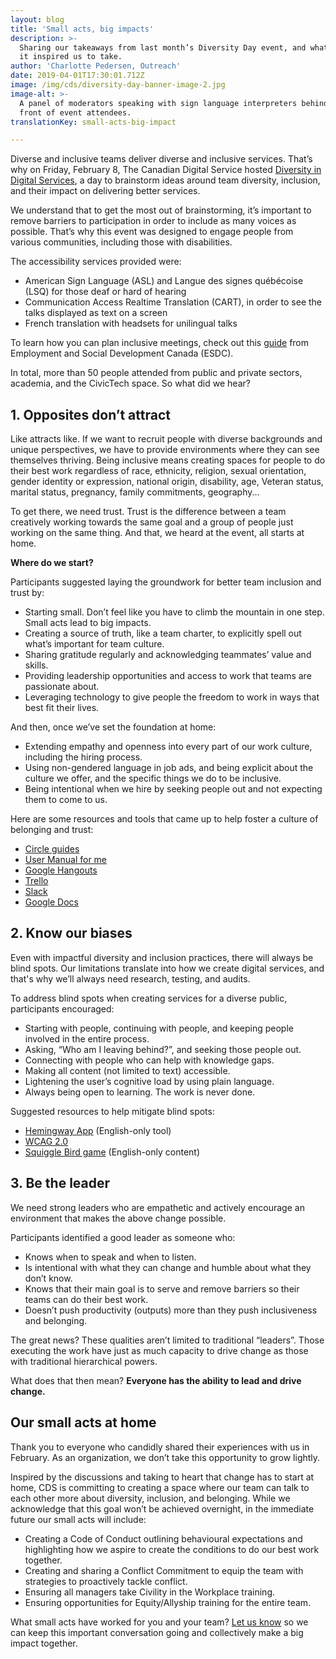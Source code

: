 ```yaml
---
layout: blog
title: 'Small acts, big impacts'
description: >-
  Sharing our takeaways from last month’s Diversity Day event, and what actions
  it inspired us to take.
author: 'Charlotte Pedersen, Outreach'
date: 2019-04-01T17:30:01.712Z
image: /img/cds/diversity-day-banner-image-2.jpg
image-alt: >-
  A panel of moderators speaking with sign language interpreters behind them, in
  front of event attendees. 
translationKey: small-acts-big-impact

---
```

Diverse and inclusive teams deliver diverse and inclusive services. That’s why on Friday, February 8, The Canadian Digital Service hosted [Diversity in Digital Services](https://www.eventbrite.ca/e/diversity-in-digital-services-diversite-au-sein-des-services-numeriques-registration-51465629082), a day to brainstorm ideas around team diversity, inclusion, and their impact on delivering better services. 

We understand that to get the most out of brainstorming, it’s important to remove barriers to participation in order to include as many voices as possible. That’s why this event was designed to engage people from various communities, including those with disabilities.

The accessibility services provided were:

* American Sign Language (ASL) and Langue des signes québécoise (LSQ) for those deaf or hard of hearing
* Communication Access Realtime Translation (CART), in order to see the talks displayed as text on a screen
* French translation with headsets for unilingual talks

To learn how you can plan inclusive meetings, check out this [guide](https://www.canada.ca/en/employment-social-development/programs/disability/arc/inclusive-meetings.html) from Employment and Social Development Canada (ESDC). 

In total, more than 50 people attended from public and private sectors, academia, and the CivicTech space. So what did we hear?

## 1. Opposites don’t attract 

Like attracts like. If we want to recruit people with diverse backgrounds and unique perspectives, we have to provide environments where they can see themselves thriving. 
Being inclusive means creating spaces for people to do their best work regardless of race, ethnicity, religion, sexual orientation, gender identity or expression, national origin, disability, age, Veteran status, marital status, pregnancy, family commitments, geography... 

To get there, we need trust. Trust is the difference between a team creatively working towards the same goal and a group of people just working on the same thing. And that, we heard at the event, all starts at home. 

**Where do we start?**

Participants suggested laying the groundwork for better team inclusion and trust by:

* Starting small. Don’t feel like you have to climb the mountain in one step. Small acts lead to big impacts. 
* Creating a source of truth, like a team charter, to explicitly spell out what’s important for team culture.
* Sharing gratitude regularly and acknowledging teammates’ value and skills. 
* Providing leadership opportunities and access to work that teams are passionate about.
* Leveraging technology to give people the freedom to work in ways that best fit their lives. 

And then, once we’ve set the foundation at home:

* Extending empathy and openness into every part of our work culture, including the hiring process. 
* Using non-gendered language in job ads, and being explicit about the culture we offer, and the specific things we do to be inclusive. 
* Being intentional when we hire by seeking people out and not expecting them to come to us.

Here are some resources and tools that came up to help foster a culture of belonging and trust:

* [Circle guides](https://workingoutloud.com/en/circle-guides) 
* [User Manual for me](https://digital.canada.ca/2018/08/21/productive-collaboration/) 
* [Google Hangouts](https://tools.google.com/dlpage/hangoutplugin)
* [Trello](https://trello.com/) 
* [Slack](https://slack.com/) 
* [Google Docs](https://www.google.com/docs/about/) 

## 2. Know our biases
Even with impactful diversity and inclusion practices, there will always be blind spots. Our limitations translate into how we create digital services, and that's why we’ll always need research, testing, and audits. 

To address blind spots when creating services for a diverse public, participants encouraged:

* Starting with people, continuing with people, and keeping people involved in the entire process. 
* Asking, “Who am I leaving behind?”, and seeking those people out. 
* Connecting with people who can help with knowledge gaps. 
* Making all content (not limited to text) accessible. 
* Lightening the user’s cognitive load by using plain language. 
* Always being open to learning. The work is never done. 

Suggested resources to help mitigate blind spots:

* [Hemingway App](http://www.hemingwayapp.com/) (English-only tool)
* [WCAG 2.0](https://www.w3.org/TR/WCAG20/)  
* [Squiggle Bird game](https://gamestorming.com/squiggle-birds/) (English-only content)

## 3. Be the leader 

We need strong leaders who are empathetic and actively encourage an environment that makes the above change possible.

Participants identified a good leader as someone who:

* Knows when to speak and when to listen. 
* Is intentional with what they can change and humble about what they don’t know. 
* Knows that their main goal is to serve and remove barriers so their teams can do their best work. 
* Doesn’t push productivity (outputs) more than they push inclusiveness and belonging. 

The great news? These qualities aren’t limited to traditional “leaders”. Those executing the work have just as much capacity to drive change as those with traditional hierarchical powers. 

What does that then mean? **Everyone has the ability to lead and drive change.** 

## Our small acts at home
Thank you to everyone who candidly shared their experiences with us in February. As an organization, we don’t take this opportunity to grow lightly. 

Inspired by the discussions and taking to heart that change has to start at home, CDS is committing to creating a space where our team can talk to each other more about diversity, inclusion, and belonging. While we acknowledge that this goal won’t be achieved overnight, in the immediate future our small acts will include:

* Creating a Code of Conduct outlining behavioural expectations and highlighting how we aspire to create the conditions to do our best work together. 
* Creating and sharing a Conflict Commitment to equip the team with strategies to proactively tackle conflict.
* Ensuring all managers take Civility in the Workplace training.
* Ensuring opportunities for Equity/Allyship training for the entire team.  

What small acts have worked for you and your team? [Let us know](https://twitter.com/CDS_GC) so we can keep this important conversation going and collectively make a big impact together. 
